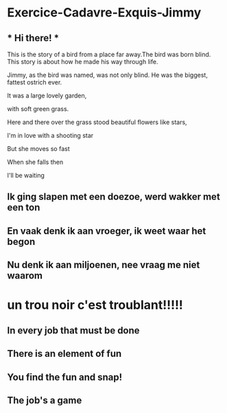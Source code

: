 # Exercice-Cadavre-Exquis-Jimmy

## * Hi there! *

This is the story of a bird from a place far away.The bird was born blind. This story is about how he made his way through life.

Jimmy, as the bird was named, was not only blind. He was the biggest, fattest ostrich ever.

It was a large lovely garden,

with soft green grass.

 Here and there over the grass stood beautiful flowers like stars,

 I'm in love with a shooting star

But she moves so fast

When she falls then

I'll be waiting

## Ik ging slapen met een doezoe, werd wakker met een ton
## En vaak denk ik aan vroeger, ik weet waar het begon
## Nu denk ik aan miljoenen, nee vraag me niet waarom


# un trou noir c'est troublant!!!!!

## In every job that must be done
## There is an element of fun
## You find the fun and snap!
## **The job's a game**
